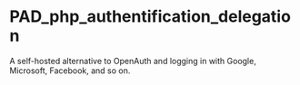 # PAD_php_authentification_delegation
A self-hosted alternative to OpenAuth and logging in with Google, Microsoft, Facebook, and so on.
